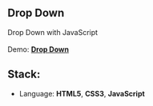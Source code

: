 ## Drop Down

Drop Down with JavaScript<br>
<br>
Demo: **[Drop Down]()**

## Stack:
* Language: **HTML5**, **CSS3**, **JavaScript**
